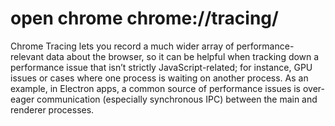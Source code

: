 # open chrome  chrome://tracing/


 Chrome Tracing lets you record a much wider array of performance-relevant data about the browser, so it can be helpful when tracking down a performance issue that isn’t strictly JavaScript-related; for instance, GPU issues or cases where one process is waiting on another process. As an example, in Electron apps, a common source of performance issues is over-eager communication (especially synchronous IPC) between the main and renderer processes.